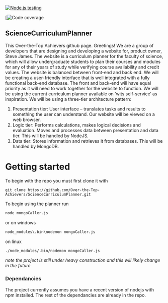 
[![Node.js testing](https://github.com/Over-the-Top-Achievers/ScienceCurriculumPlanner/actions/workflows/main.yml/badge.svg)](https://github.com/Over-the-Top-Achievers/ScienceCurriculumPlanner/actions/workflows/main.yml)

[![Code coverage](https://raw.githubusercontent.com/Over-the-Top-Achievers/ScienceCurriculumPlanner/badges/coverage/badge-functions.svg?token=ALSWVBZATJMCLAS5MUGCOVTAQBIIA)

## ScienceCurriculumPlanner
This Over-the-Top Achievers github page. Greetings!
We are a group of developers that are designing and developing a website for, product owner, Steve James. The website is a curriculum planner for the faculty of science, which will allow undergraduate students to plan their courses and modules for any of their years of study while verifying course availability and credit values. 
The website is balanced between front-end and back end. We will be creating a user-friendly interface that is well integrated with a fully functional back-end database. The front and back-end will have equal priority as it will need to work together for the website to function. We will be using the current curriculum planner available on ‘wits self-service‘ as inspiration. 
We will be using a three-tier architecture pattern: 
1.	Presentation tier: User interface – translates tasks and results to something the user can understand. Our website will be viewed on a web browser.
2.	Logic tier: Performs calculations, makes logical decisions and evaluation. Moves and processes data between presentation and data tier. This will be handled by NodeJS.
3.	Data tier: Stores information and retrieves it from databases. This will be handled by MongoDB.

# Getting started
  To begin with the repo you must first clone it with
  
  ``` 
  git clone https://github.com/Over-the-Top-Achievers/ScienceCurriculumPlanner.git
  ```
  To begin using the planner run 
  
  ```bash 
  node mongoCaller.js
  ```
  or on windows
  ```bash 
  node_modules\.bin\nodemon mongoCaller.js
  ```
  on linux 
  ```bash 
  ./node_modules/.bin/nodemon mongoCaller.js
  ```
  
  *note the project is still under heavy construction and this will likely change in the future*
  
 ### Dependancies 
  The project currently assumes you have a recent version of nodejs with npm installed.
  The rest of the dependancies are already in the repo.

